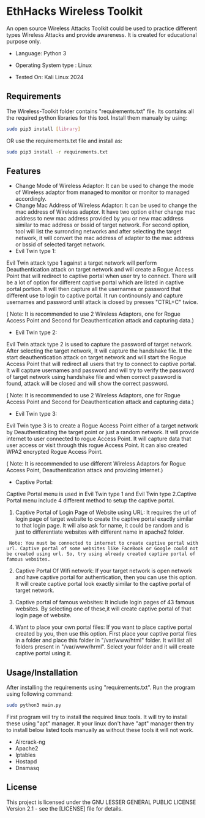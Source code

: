 
# EthHacks Wireless Toolkit

An open source Wireless Attacks Toolkit could be used to practice different types Wireless Attacks and provide awareness. It is created for educational purpose only.

- Language: Python 3

- Operating System type : Linux

- Tested On: Kali Linux 2024


## Requirements
The Wireless-Toolkit folder contains  "requirements.txt" file. Its contains all the required python libraries for this tool.
Install them manualy by using:
```bash
sudo pip3 install [library]
```
OR use the requirements.txt file and install as:
```bash
sudo pip3 install -r requirements.txt
```

## Features

- Change Mode of Wireless Adaptor:
It can be used to change the mode of Wireless adaptor from managed to monitor or monitor to managed accordingly.
- Change Mac Address of Wireless Adaptor:
It can be used to change the mac address of Wireless adaptor. It have two option either change mac address to new mac address provided by you or new mac address similar to mac address or bssid of target network. For second option, tool will list the surronding networks and after selecting the target network, it will convert the mac address of adapter to the mac address or bssid of selected target network.
- Evil Twin type 1:

Evil Twin attack type 1 against a target network will perform Deauthentication attack on target network and will create a Rogue Access Point that will redirect to captive portal when user try to connect. There will be a lot of option for different captive portal which are listed in captive portal portion. It will then capture all the usernames or password that different use to login to captive portal. It run continounsly and capture usernames and password until attack is closed by presses "CTRL+C" twice.

( Note: It is recommended to use 2 Wireless Adaptors, one for Rogue Access Point and Second for Deauthentication attack and capturing data.)
- Evil Twin type 2:

Evil Twin attack type 2 is used to capture the password of target network. After selecting the target network, It will capture the handshake file. It the start deauthentication attack on target network and will start the Rogue Access Point that will redirect all users that try to connect to captive portal. It will capture usernames and password and will try to verify the password of target network using handshake file and when correct password is found, attack will be closed and will show the correct password.

( Note: It is recommended to use 2 Wireless Adaptors, one for Rogue Access Point and Second for Deauthentication attack and capturing data.)
- Evil Twin type 3:

Evil Twin type 3 is to create a Rogue Access Point either of a target network by Deauthenticating the target point or just a random network. It will provide internet to user connected to rogue Access Point. It will capture data that user access or visit through this rogue Access Point. It can also created WPA2 encrypted Rogue Access Point.

( Note: It is recommended to use different Wireless Adaptors for Rogue Access Point, Deauthentication attack and providing internet.)
- Captive Portal:

Captive Portal menu is used in Evil Twin type 1 and Evil Twin type 2.Captive Portal menu include 4 different method to setup the captive portal.
   1. Captive Portal of Login Page of Website using URL:
It requires the url of login page of target website to create the captive portal exactly similar to that login page. It will also ask for name, it could be random and is just to differentiate websites with different name in apache2 folder.

     Note: You must be connected to internet to create captive portal with url. Captive portal of some websites like FaceBook or Google could not be created using url. So, try using already created captive portal of famous websites.
   
   2. Captive Portal Of Wifi network:
If your target network is open network and have captive portal for authentication, then you can use this option. It will create captive portal look exactly similar to the captive portal of target network.
   
   3. Captive portal of famous websites:
It include login pages of 43 famous websites. By selecting one of these,it will create captive portal of that login page of website.
   
   4. Want to place your own portal files:
If you want to place captive portal created by you, then use this option. First place your captive portal files in a folder and place this folder in "/var/www/html" folder. It will list all folders present in "/var/www/hrml". Select your folder and it will create captive portal using it.  

## Usage/Installation

After installing the requirements using "requirements.txt". Run the program using following command:

```bash
sudo python3 main.py
```

First program will try to install the required linux tools. It will try to install these using "apt" manager. It your linux don't have "apt" manager then try to install below listed tools manually as without these tools it will not work.

- Aircrack-ng
- Apache2
- Iptables
- Hostapd
- Dnsmasq

    


## License

This project is licensed under the GNU LESSER GENERAL PUBLIC LICENSE Version 2.1 - see the [LICENSE] file for details.